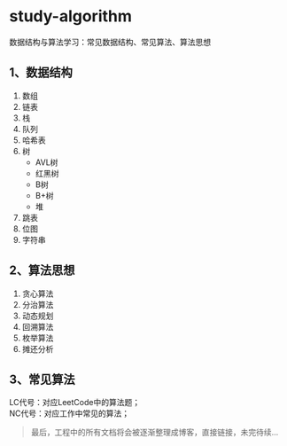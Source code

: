 # study-algorithm

数据结构与算法学习：常见数据结构、常见算法、算法思想

## 1、数据结构

1. 数组
2. 链表
3. 栈
4. 队列
5. 哈希表
6. 树
    - AVL树
    - 红黑树
    - B树
    - B+树
    - 堆
7. 跳表
8. 位图
9. 字符串

## 2、算法思想

1. 贪心算法
2. 分治算法
3. 动态规划
4. 回溯算法
5. 枚举算法
6. 摊还分析

## 3、常见算法

LC代号：对应LeetCode中的算法题；  
NC代号：对应工作中常见的算法；

> 最后，工程中的所有文档将会被逐渐整理成博客，直接链接，未完待续...